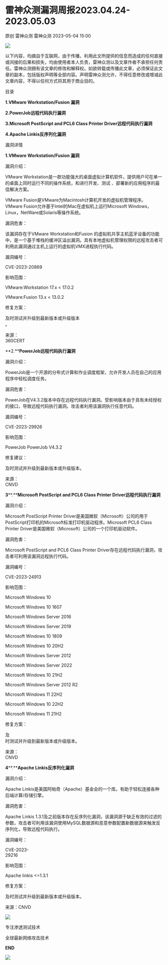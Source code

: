 #  雷神众测漏洞周报2023.04.24-2023.05.03   
原创 雷神众测  雷神众测   2023-05-04 15:00  
  
![](https://mmbiz.qpic.cn/mmbiz_png/HxO8NorP4JWD4WPtY0KyQbbOZH1xu1uSGFg7ez8oBspZJjrWmtmScohtCFiaU8rGibiadWcgyfqd9Jrgiamc3EFHWA/640?wx_fmt=png "")  
  
以下内容，均摘自于互联网，由于传播，利用此文所提供的信息而造成的任何直接或间接的后果和损失，均由使用者本人负责，雷神众测以及文章作者不承担任何责任。雷神众测拥有该文章的修改和解释权。如欲转载或传播此文章，必须保证此文章的副本，包括版权声明等全部内容。声明雷神众测允许，不得任意修改或增减此文章内容，不得以任何方式将其用于商业目的。  
  
  
目录  
  
**1.VMware Workstation/Fusion 漏洞**  
  
**2.PowerJob远程代码执行漏洞**  
  
**3.Microsoft PostScript and PCL6 Class Printer Driver远程代码执行漏洞**  
  
**4.Apache Linkis反序列化漏洞**  
  
  
漏洞详情  
  
**1.VMware Workstation/Fusion 漏洞**  
  
  
漏洞介绍：  
  
VMware Workstation是一款功能强大的桌面虚拟计算机软件，提供用户可在单一的桌面上同时运行不同的操作系统，和进行开发、测试 、部署新的应用程序的最佳解决方案。  
  
VMware Fusion是VMware为Macintosh计算机开发的虚拟机管理程序。VMware Fusion允许基于Intel的Mac在虚拟机上运行Microsoft Windows，Linux，NetWare或Solaris等操作系统。  
  
  
漏洞危害：  
  
该漏洞存在于VMware Workstation和Fusion 的虚拟机共享主机蓝牙设备的功能中，是一个基于堆栈的缓冲区溢出漏洞。具有本地虚拟机管理权限的远程攻击者可利用此漏洞通过主机上运行的虚拟机VMX进程执行代码。  
  
  
漏洞编号：  
  
CVE-2023-20869  
  
  
影响范围：  
  
VMware:Workstation 17.x < 17.0.2  
  
VMware:Fusion 13.x < 13.0.2  
  
  
修复方案：  
  
及时测试并升级到最新版本或升级版本  
。  
  
  
来源：  
360CERT  
  
  
**2.****PowerJob远程代码执行漏洞**  
  
  
漏洞介绍：  
  
PowerJob是一个开源的分布式计算和作业调度框架，允许开发人员在自己的应用程序中轻松调度任务。  
  
  
漏洞危害：  
  
PowerJob在V4.3.2版本中存在远程代码执行漏洞。受影响版本由于具有未经授权的接口，导致远程代码执行漏洞。攻击者利用该漏洞执行任意代码。  
  
  
漏洞编号：  
  
CVE-2023-29926  
  
  
影响范围：  
  
PowerJob PowerJob V4.3.2  
  
  
修复建议：  
  
及时测试并升级到最新版本或升级版本。  
  
  
来源：  
CNVD  
  
  
  
**3****.****Microsoft PostScript and PCL6 Class Printer Driver远程代码执行漏洞**  
  
  
漏洞介绍：  
  
Microsoft PostScript Printer Driver是美国微软（Microsoft）公司的用于PostScript打印机的Microsoft标准打印机驱动程序。Microsoft PCL6 Class Printer Driver是美国微软（Microsoft）公司的一个打印机驱动软件。  
  
  
漏洞危害：  
  
Microsoft PostScript and PCL6 Class Printer Driver存在远程代码执行漏洞，攻击者可利用该漏洞远程执行代码。  
  
  
漏洞编号：  
  
CVE-2023-24913  
  
  
影响范围：  
  
Microsoft Windows 10  
  
Microsoft Windows 10 1607  
  
Microsoft Windows Server 2016  
  
Microsoft Windows Server 2019  
  
Microsoft Windows 10 1809  
  
Microsoft Windows 10 20H2  
  
Microsoft Windows Server 2012  
  
Microsoft Windows Server 2022  
  
Microsoft Windows 10 21H2  
  
Microsoft Windows Server 2012 R2  
  
Microsoft Windows 11 22H2  
  
Microsoft Windows 10 22H2  
  
Microsoft Windows 11 21H2  
  
  
修复方案：  
  
及  
时测试并升级到最新版本或升级版本。  
  
  
来源：  
CNVD  
  
  
**4****.****Apache Linkis反序列化漏洞**  
  
  
漏洞介绍：  
  
Apache Linkis是美国阿帕奇（Apache）基金会的一个库。有助于轻松连接各种后端计算/存储引擎。  
  
  
漏洞危害：  
  
Apache Linkis 1.3.1及之前版本存在反序列化漏洞，该漏洞源于缺乏有效的过滤的参数，攻击者可利用该漏洞使用MySQL数据源和恶意参数配置新数据源来触发反序列化，导致远程代码执行。  
  
  
漏洞编号：  
  
CVE-2023-  
29216  
  
  
影响范围：  
  
Apache linkis <=1.3.1  
  
  
修复方案：  
  
及时测试并升级到最新版本或升级版本。  
  
  
来源：CNVD  
  
  
  
  
  
  
  
![](https://mmbiz.qpic.cn/mmbiz_jpg/HxO8NorP4JWD4WPtY0KyQbbOZH1xu1uS8JZqgmNhpdvTfibky7WbK4J5DS7GE89tfgBaAbv2geqJNc3FVfSo1PQ/640?wx_fmt=jpeg "")  
  
专注渗透测试技术  
  
全球最新网络攻击技术  
  
  
**END**  
  
![](https://mmbiz.qpic.cn/mmbiz_jpg/HxO8NorP4JWD4WPtY0KyQbbOZH1xu1uSopuiabYeHjMOWwSIPqPUXB0avUnJBRpU3212Hrr0XGl1EiaTIRrZOewA/640?wx_fmt=jpeg "")  
  
  
  
